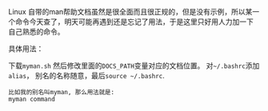 Linux 自带的man帮助文档虽然是很全面而且很正规的，但是没有示例，所以某一个命令今天查了，明天可能再遇到还是忘记了用法，于是这里只好用人力加一下
自己熟悉的命令。

具体用法：

下载`myman.sh` 然后修改里面的`DOCS_PATH`变量对应的文档位置。
对`~/.bashrc`添加`alias`， 别名的名称随意，最后`source ~/.bashrc`.

```
比如我的别名叫myman, 那么用法就是:
myman command
```
